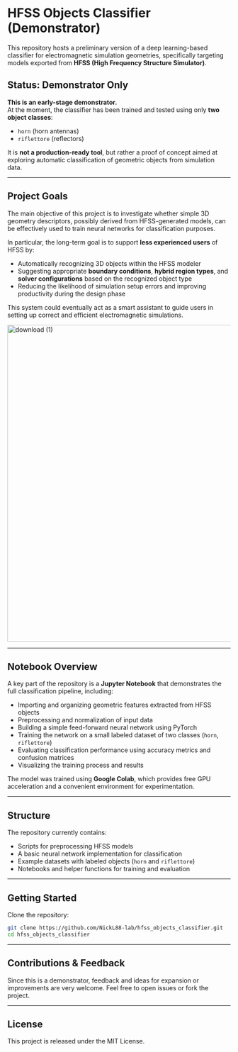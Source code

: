 # HFSS Objects Classifier (Demonstrator)

This repository hosts a preliminary version of a deep learning-based classifier for electromagnetic simulation geometries, specifically targeting models exported from **HFSS (High Frequency Structure Simulator)**.

## Status: Demonstrator Only

**This is an early-stage demonstrator.**  
At the moment, the classifier has been trained and tested using only **two object classes**:

- `horn` (horn antennas)  
- `riflettore` (reflectors)

It is **not a production-ready tool**, but rather a proof of concept aimed at exploring automatic classification of geometric objects from simulation data.

---

## Project Goals

The main objective of this project is to investigate whether simple 3D geometry descriptors, possibly derived from HFSS-generated models, can be effectively used to train neural networks for classification purposes.

In particular, the long-term goal is to support **less experienced users** of HFSS by:

- Automatically recognizing 3D objects within the HFSS modeler  
- Suggesting appropriate **boundary conditions**, **hybrid region types**, and **solver configurations** based on the recognized object type  
- Reducing the likelihood of simulation setup errors and improving productivity during the design phase

This system could eventually act as a smart assistant to guide users in setting up correct and efficient electromagnetic simulations.

<img width="1182" height="715" alt="download (1)" src="https://github.com/user-attachments/assets/d26e577d-9fb9-4839-87a6-d5f931b9026b" />

---

## Notebook Overview

A key part of the repository is a **Jupyter Notebook** that demonstrates the full classification pipeline, including:

- Importing and organizing geometric features extracted from HFSS objects  
- Preprocessing and normalization of input data  
- Building a simple feed-forward neural network using PyTorch  
- Training the network on a small labeled dataset of two classes (`horn`, `riflettore`)  
- Evaluating classification performance using accuracy metrics and confusion matrices  
- Visualizing the training process and results

The model was trained using **Google Colab**, which provides free GPU acceleration and a convenient environment for experimentation.

---

## Structure

The repository currently contains:

- Scripts for preprocessing HFSS models  
- A basic neural network implementation for classification  
- Example datasets with labeled objects (`horn` and `riflettore`)  
- Notebooks and helper functions for training and evaluation

---

## Getting Started

Clone the repository:

```bash
git clone https://github.com/NickL88-lab/hfss_objects_classifier.git
cd hfss_objects_classifier
```

---

## Contributions & Feedback
Since this is a demonstrator, feedback and ideas for expansion or improvements are very welcome. Feel free to open issues or fork the project.

---

## License
This project is released under the MIT License.

